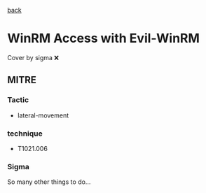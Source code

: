 [back](../index.md)
# WinRM Access with Evil-WinRM
Cover by sigma :x: 

## MITRE
### Tactic
  - lateral-movement

### technique
  - T1021.006

### Sigma

 So many other things to do...